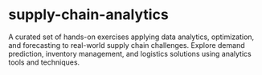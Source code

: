 # supply-chain-analytics
A curated set of hands-on exercises applying data analytics, optimization, and forecasting to real-world supply chain challenges. Explore demand prediction, inventory management, and logistics solutions using analytics tools and techniques.
